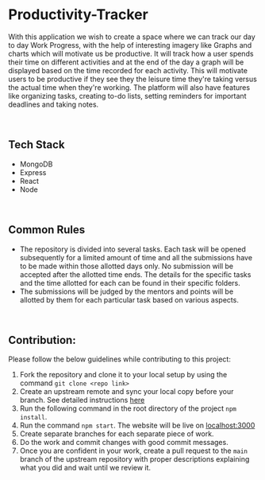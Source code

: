# Productivity-Tracker

With this application we wish to create a space where we can track our day to day Work Progress, with the help of interesting imagery like Graphs and charts which will motivate us be productive. It will track how a user spends their time on different activities and at the end of the day a graph will be displayed based on the time recorded for each activity. This will motivate users to be productive if they see they the leisure time they're taking versus the actual time when they're working. The platform will also have features like organizing tasks, creating to-do lists, setting reminders for important deadlines and taking notes.

</br>

## **Tech Stack**

-   MongoDB
-   Express
-   React
-   Node

</br>

## **Common Rules**

-   The repository is divided into several tasks. Each task will be opened subsequently for a limited amount of time and all the submissions have to be made within those allotted days only. No submission will be accepted after the allotted time ends. The details for the specific tasks and the time allotted for each can be found in their specific folders.
-   The submissions will be judged by the mentors and points will be allotted by them for each particular task based on various aspects.

</br>

## **Contribution:**

Please follow the below guidelines while contributing to this project:

1. Fork the repository and clone it to your local setup by using the command `git clone <repo link>`
2. Create an upstream remote and sync your local copy before your branch. See detailed instructions [here](https://help.github.com/articles/syncing-a-fork)
3. Run the following command in the root directory of the project `npm install`.
4. Run the command `npm start`. The website will be live on [localhost:3000](https://localhost:3000)
5. Create separate branches for each separate piece of work.
6. Do the work and commit changes with good commit messages.
7. Once you are confident in your work, create a pull request to the `main` branch of the upstream repository with proper descriptions explaining what you did and wait until we review it.

</br>
